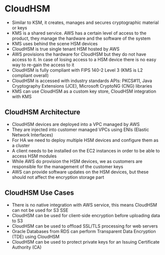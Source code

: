 # CloudHSM

- Similar to KSM, it creates, manages and secures cryptographic material or keys
- KMS is a shared service. AWS has a certain level of access to the product, they manage the hardware and the software of the system
- KMS uses behind the scene HSM devices
- CloudHSM is true single tenant HSM hosted by AWS
- AWS provisions the hardware for CloudHSM but they do not have access to it. In case of losing access to a HSM device there is no easy way to re-gain the access to it
- CloudHSM is fully compliant with FIPS 140-2 Level 3 (KMS is L2 compliant overall)
- CloudHSM is accessed with industry standards APIs: PKCS#11, Java Cryptography Extensions (JCE), Microsoft CryptoNG (CNG) libraries
- KMS can use CloudHSM as a custom key store, CloudHSM integration with KMS

## CloudHSM Architecture

- CloudHSM devices are deployed into a VPC managed by AWS
- They are injected into customer managed VPCs using ENIs (Elastic Network Interfaces)
- For HA we need to deploy multiple HSM devices and configure them as a cluster
- A client needs to be installed on the EC2 instances in order to be able to access HSM modules
- While AWS do provision the HSM devices, we as customers are responsible for the management of the customer keys
- AWS can provide software updates on the HSM devices, but these should not affect the encryption storage part

## CloudHSM Use Cases

- There is no native integration with AWS service, this means CloudHSM can not be used for S3 SSE
- CloudHSM can be used for client-side encryption before uploading data to S3
- CloudHSM can be used to offload SSL/TLS processing for web servers
- Oracle Databases from RDS can perform Transparent Data Encryption (TDE) using CloudHSM
- CloudHSM can be used to protect private keys for an Issuing Certificate Authority (CA)